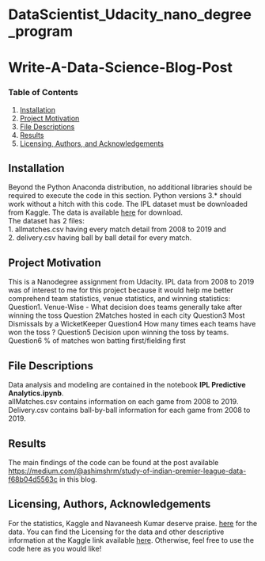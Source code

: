 # DataScientist_Udacity_nano_degree_program
# Write-A-Data-Science-Blog-Post
### Table of Contents

1. [Installation](#installation)
2. [Project Motivation](#motivation)
3. [File Descriptions](#files)
4. [Results](#results)
5. [Licensing, Authors, and Acknowledgements](#licensing)
 ## Installation <a name="installation"></a>
 Beyond the Python Anaconda distribution, no additional libraries should be required to execute the code in this section. Python versions 3.* should work without a hitch with this code.
 The IPL dataset must be downloaded from Kaggle. The data is available [here](https://www.kaggle.com/nowke9/ipldata) for download. </br>
 The dataset has 2 files: </br>
    1. allmatches.csv having every match detail from 2008 to 2019 and </br>
    2. delivery.csv having ball by ball detail for every match.
 ## Project Motivation<a name="motivation"></a>   
 This is a Nanodegree assignment from Udacity. IPL data from 2008 to 2019 was of interest to me for this project because it would help me better comprehend team statistics, venue statistics, and winning statistics:   
Question1. Venue-Wise - What decision does teams generally take after winning the toss
Question 2Matches hosted in each city
Question3 Most Dismissals by a WicketKeeper
Question4 How many times each teams have won the toss ?
Question5 Decision upon winning the toss by teams.
Question6 % of matches won batting first/fielding first
## File Descriptions <a name="files"></a>
Data analysis and modeling are contained in the notebook **IPL Predictive Analytics.ipynb**. </br>
allMatches.csv contains information on each game from 2008 to 2019. </br>
Delivery.csv contains ball-by-ball information for each game from 2008 to 2019.
## Results<a name="results"></a>
The main findings of the code can be found at the post available https://medium.com/@ashimshrm/study-of-indian-premier-league-data-f68b04d5563c in this blog.
## Licensing, Authors, Acknowledgements<a name="licensing"></a>
For the statistics, Kaggle and Navaneesh Kumar deserve praise. [here](https://www.kaggle.com/nowke9) for the data.  You can find the Licensing for the data and other descriptive information at the Kaggle link available [here](https://www.kaggle.com/nowke9/ipldata).  Otherwise, feel free to use the code here as you would like!
